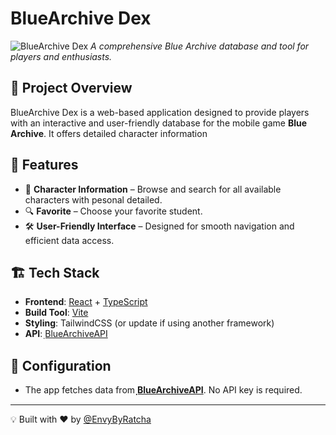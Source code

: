 # BlueArchive Dex

![BlueArchive Dex](https://blue-archive-dex.vercel.app)
*A comprehensive Blue Archive database and tool for players and enthusiasts.*

## 🚀 Project Overview
BlueArchive Dex is a web-based application designed to provide players with an interactive and user-friendly database for the mobile game **Blue Archive**. It offers detailed character information

## 🎯 Features
- 📌 **Character Information** – Browse and search for all available characters with pesonal detailed.
- 🔍 **Favorite** – Choose your favorite student.
- 🛠 **User-Friendly Interface** – Designed for smooth navigation and efficient data access.

## 🏗️ Tech Stack
- **Frontend**: [React](https://react.dev/) + [TypeScript](https://www.typescriptlang.org/)
- **Build Tool**: [Vite](https://vitejs.dev/)
- **Styling**: TailwindCSS (or update if using another framework)
- **API**: [ฺBlueArchiveAPI](https://github.com/arufars/api-blue-archive)

## 🔧 Configuration
- The app fetches data from **[ฺBlueArchiveAPI](https://github.com/arufars/api-blue-archive)**. No API key is required.

---
💡 Built with ❤️ by [@EnvyByRatcha](https://github.com/EnvyByRatcha)
